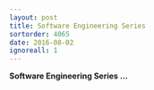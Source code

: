 ```yaml
---
layout: post
title: Software Engineering Series
sortorder: 4065
date: 2016-08-02
ignoreall: 1
---
```


**Software Engineering Series ...**

